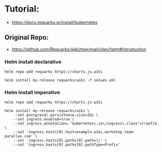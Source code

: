 # Tutorial:
* https://docs.requarks.io/install/kubernetes

## Original Repo:
* https://github.com/Requarks/wiki/tree/main/dev/helm#introduction

### Helm install declarative
```
helm repo add requarks https://charts.js.wiki

helm install my-release requarks/wiki -f values.yml
```


### Helm install imperative
```
helm repo add requarks https://charts.js.wiki

helm install my-release requarks/wiki \
    --set postgresql.persistence.size=2Gi \
    --set ingress.enabled=true \
    --set ingress.annotations."kubernetes\.io\/ingress\.class"=traefik \
    --set 'ingress.hosts[0].host=example.wiki.workshop.team-parallax.com' \
    --set 'ingress.hosts[0].paths[0].path=\/' \
    --set 'ingress.hosts[0].paths[0].pathType=Prefix'
```